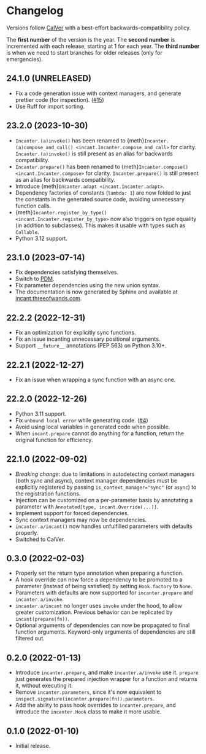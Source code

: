 # Changelog

Versions follow [CalVer](https://calver.org) with a best-effort backwards-compatibility policy.

The **first number** of the version is the year.
The **second number** is incremented with each release, starting at 1 for each year.
The **third number** is when we need to start branches for older releases (only for emergencies).

## 24.1.0 (UNRELEASED)

- Fix a code generation issue with context managers, and generate prettier code (for inspection).
  ([#15](https://github.com/Tinche/incant/pull/15))
- Use Ruff for import sorting.

## 23.2.0 (2023-10-30)

- `Incanter.(a)invoke()` has been renamed to {meth}`Incanter.(a)compose_and_call() <incant.Incanter.compose_and_call>` for clarity.
  `Incanter.(a)invoke()` is still present as an alias for backwards compatibility.
- `Incanter.prepare()` has been renamed to {meth}`Incanter.compose() <incant.Incanter.compose>` for clarity.
  `Incanter.prepare()` is still present as an alias for backwards compatibility.
- Introduce {meth}`Incanter.adapt <incant.Incanter.adapt>`.
- Dependency factories of constants (`lambda: 1`) are now folded to just the constants in the generated source code, avoiding unnecessary function calls.
- {meth}`Incanter.register_by_type() <incant.Incanter.register_by_type>` now also triggers on type equality (in addition to subclasses).
  This makes it usable with types such as `Callable`.
- Python 3.12 support.

## 23.1.0 (2023-07-14)

- Fix dependencies satisfying themselves.
- Switch to [PDM](https://pdm.fming.dev/latest/).
- Fix parameter dependencies using the new union syntax.
- The documentation is now generated by Sphinx and available at [incant.threeofwands.com](https://incant.threeofwands.com).

## 22.2.2 (2022-12-31)

- Fix an optimization for explicitly sync functions.
- Fix an issue incanting unnecessary positional arguments.
- Support `__future__` annotations (PEP 563) on Python 3.10+.

## 22.2.1 (2022-12-27)

- Fix an issue when wrapping a sync function with an async one.

## 22.2.0 (2022-12-26)

- Python 3.11 support.
- Fix `unbound local error` while generating code.
  ([#4](https://github.com/Tinche/incant/issues/4))
- Avoid using local variables in generated code when possible.
- When `incant.prepare` cannot do anything for a function, return the original function for efficiency.

## 22.1.0 (2022-09-02)

- _Breaking change_: due to limitations in autodetecting context managers (both sync and async), context manager dependencies must be explicitly registered by passing `is_context_manager="sync"` (or `async`) to the registration functions.
- Injection can be customized on a per-parameter basis by annotating a parameter with `Annotated[type, incant.Override(...)]`.
- Implement support for forced dependencies.
- Sync context managers may now be dependencies.
- `incanter.a/incant()` now handles unfulfilled parameters with defaults properly.
- Switched to CalVer.

## 0.3.0 (2022-02-03)

- Properly set the return type annotation when preparing a function.
- A hook override can now force a dependency to be promoted to a parameter (instead of being satisfied) by setting `Hook.factory` to `None`.
- Parameters with defaults are now supported for `incanter.prepare` and `incanter.a/invoke`.
- `incanter.a/incant` no longer uses `invoke` under the hood, to allow greater customization. Previous behavior can be replicated by `incant(prepare(fn))`.
- Optional arguments of dependencies can now be propagated to final function arguments. Keyword-only arguments of dependencies are still filtered out.

## 0.2.0 (2022-01-13)

- Introduce `incanter.prepare`, and make `incanter.a/invoke` use it. `prepare` just generates the prepared injection wrapper for a function and returns it, without executing it.
- Remove `incanter.parameters`, since it's now equivalent to `inspect.signature(incanter.prepare(fn)).parameters`.
- Add the ability to pass hook overrides to `incanter.prepare`, and introduce the `incanter.Hook` class to make it more usable.

## 0.1.0 (2022-01-10)

- Initial release.
